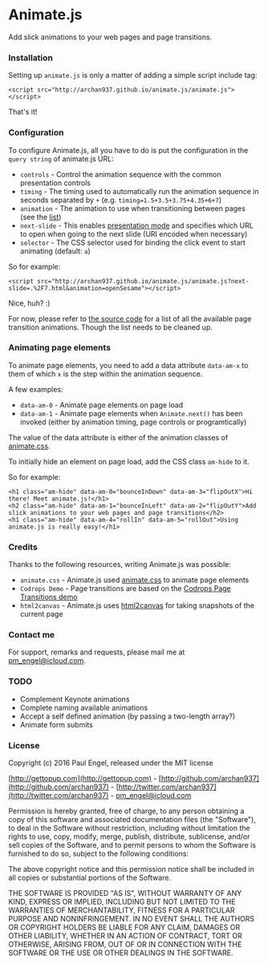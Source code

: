 # Animate.js

Add slick animations to your web pages and page transitions.

### Installation

Setting up <code>animate.js</code> is only a matter of adding a simple script include tag:

    <script src="http://archan937.github.io/animate.js/animate.js"></script>

That's it!

### Configuration

To configure Animate.js, all you have to do is put the configuration in the `query string` of animate.js URL:

  * <code>controls</code> - Control the animation sequence with the common presentation controls
  * <code>timing</code> - The timing used to automatically run the animation sequence in seconds separated by `+` (e.g. `timing=1.5+3.5+3.75+4.35+6+7`)
  * <code>animation</code> - The animation to use when transitioning between pages (see the [list](https://github.com/archan937/animate.js/blob/master/src/animate.js#L492))
  * <code>next-slide</code> - This enables [presentation mode](http://archan937.github.io/animate.js/6.html) and specifies which URL to open when going to the next slide (URI encoded when necessary)
  * <code>selector</code> - The CSS selector used for binding the click event to start animating (default: <code>a</code>)

So for example:

    <script src="http://archan937.github.io/animate.js/animate.js?next-slide=.%2F7.html&animation=openSesame"></script>

Nice, huh? :)

For now, please refer to [the source code](https://github.com/archan937/animate.js/blob/master/src/js/animate/pages.js#L248) for a list of all the available page transition animations. Though the list needs to be cleaned up.

### Animating page elements

To animate page elements, you need to add a data attribute `data-am-x` to them of which `x` is the step within the animation sequence.

A few examples:

- <code>data-am-0</code> - Animate page elements on page load
- <code>data-am-1</code> - Animate page elements when `Animate.next()` has been invoked (either by animation timing, page controls or programtically)

The value of the data attribute is either of the animation classes of [animate.css](https://daneden.github.io/animate.css).

To initially hide an element on page load, add the CSS class `am-hide` to it.

So for example:

    <h1 class="am-hide" data-am-0="bounceInDown" data-am-3="flipOutX">Hi there! Meet animate.js!</h1>
    <h2 class="am-hide" data-am-1="bounceInLeft" data-am-2="flipOutY">Add slick animations to your web pages and page transitions</h2>
    <h1 class="am-hide" data-am-4="rollIn" data-am-5="rollOut">Using animate.js is really easy!</h1>

### Credits

Thanks to the following resources, writing Animate.js was possible:

  * <code>animate.css</code> - Animate.js used [animate.css](https://daneden.github.io/animate.css) to animate page elements
  * <code>Codrops Demo</code> - Page transitions are based on the [Codrops Page Transitions demo](http://tympanus.net/Development/PageTransitions)
  * <code>html2canvas</code> - Animate.js uses [html2canvas](https://github.com/niklasvh/html2canvas) for taking snapshots of the current page

### Contact me

For support, remarks and requests, please mail me at [pm_engel@icloud.com](mailto:pm_engel@icloud.com).

### TODO

* Complement Keynote animations
* Complete naming available animations
* Accept a self defined animation (by passing a two-length array?)
* Animate form submits

### License

Copyright (c) 2016 Paul Engel, released under the MIT license

[http://gettopup.com](http://gettopup.com) - [http://github.com/archan937](http://github.com/archan937) - [http://twitter.com/archan937](http://twitter.com/archan937) - [pm_engel@icloud.com](mailto:pm_engel@icloud.com)

Permission is hereby granted, free of charge, to any person obtaining a copy of this software and associated documentation files (the "Software"), to deal in the Software without restriction, including without limitation the rights to use, copy, modify, merge, publish, distribute, sublicense, and/or sell copies of the Software, and to permit persons to whom the Software is furnished to do so, subject to the following conditions:

The above copyright notice and this permission notice shall be included in all copies or substantial portions of the Software.

THE SOFTWARE IS PROVIDED "AS IS", WITHOUT WARRANTY OF ANY KIND, EXPRESS OR IMPLIED, INCLUDING BUT NOT LIMITED TO THE WARRANTIES OF MERCHANTABILITY, FITNESS FOR A PARTICULAR PURPOSE AND NONINFRINGEMENT. IN NO EVENT SHALL THE AUTHORS OR COPYRIGHT HOLDERS BE LIABLE FOR ANY CLAIM, DAMAGES OR OTHER LIABILITY, WHETHER IN AN ACTION OF CONTRACT, TORT OR OTHERWISE, ARISING FROM, OUT OF OR IN CONNECTION WITH THE SOFTWARE OR THE USE OR OTHER DEALINGS IN THE SOFTWARE.
